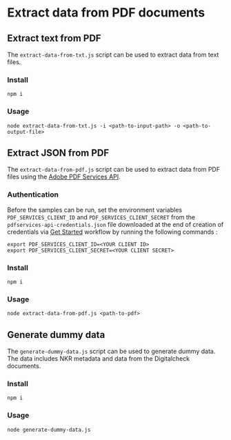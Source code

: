 # Extract data from PDF documents

## Extract text from PDF

The `extract-data-from-txt.js` script can be used to extract data from text files.

### Install

```
npm i
```

### Usage

```
node extract-data-from-txt.js -i <path-to-input-path> -o <path-to-output-file>
```


## Extract JSON from PDF 

The `extract-data-from-pdf.js` script can be used to extract data from PDF files using the [Adobe PDF Services API](https://developer.adobe.com/document-services/docs/overview/pdf-services-api/).

### Authentication

Before the samples can be run, set the environment variables `PDF_SERVICES_CLIENT_ID` and `PDF_SERVICES_CLIENT_SECRET` 
from the `pdfservices-api-credentials.json` file downloaded at the end of creation of credentials via 
[Get Started](https://www.adobe.io/apis/documentcloud/dcsdk/gettingstarted.html?ref=getStartedWithServicesSdk) 
workflow by running the following commands :

```
export PDF_SERVICES_CLIENT_ID=<YOUR CLIENT ID>
export PDF_SERVICES_CLIENT_SECRET=<YOUR CLIENT SECRET>
```

### Install

```
npm i
```

### Usage

```
node extract-data-from-pdf.js <path-to-pdf>
```

## Generate dummy data

The `generate-dummy-data.js` script can be used to generate dummy data. The data includes NKR metadata and 
data from the Digitalcheck documents.

### Install

```
npm i
```

### Usage

```
node generate-dummy-data.js
```
